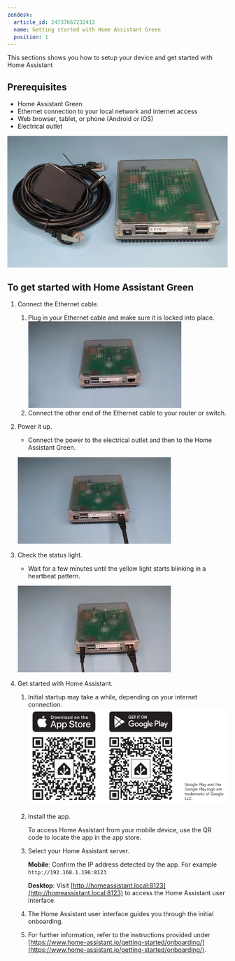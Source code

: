 ```yaml
---
zendesk:
  article_id: 24737667232413
  name: Getting started with Home Assistant Green
  position: 1
---
```


This sections shows you how to setup your device and get started with Home Assistant

## Prerequisites

- Home Assistant Green
- Ethernet connection to your local network and internet access
- Web browser, tablet, or phone (Android or iOS)
- Electrical outlet

![Home Assistant Green with power supply](/static/img/green/green-box-contents.webp)

## To get started with Home Assistant Green

1. Connect the Ethernet cable.

   1. Plug in your Ethernet cable and make sure it is locked into place.
      ![Connecting the Ethernet cable to the device](/static/img/green/green_connect_ethernet.webp)
   2. Connect the other end of the Ethernet cable to your router or switch.

2. Power it up.

   - Connect the power to the electrical outlet and then to the Home Assistant Green.

   ![Connecting the power cable to the device](/static/img/green/green_connect_power.webp)

3. Check the status light.

   - Wait for a few minutes until the yellow light starts blinking in a heartbeat pattern.

   ![Yellow status light blinking in a heartbeat pattern](/static/img/green/green_yellow_heartbeat.webp)

4. Get started with Home Assistant.

   1. Initial startup may take a while, depending on your internet connection.
      ![Home Assistant user interface on a screen](/static/img/green/getting_started_04.png)
   2. Install the app.

      To access Home Assistant from your mobile device, use the QR code to locate the app in the app store.

   3. Select your Home Assistant server.

      **Mobile**: Confirm the IP address detected by the app. For example `http://192.168.1.196:8123`

      **Desktop**: Visit [http://homeassistant.local:8123](http://homeassistant.local:8123) to access the Home Assistant user interface.

   4. The Home Assistant user interface guides you through the initial onboarding.

   5. For further information, refer to the instructions provided under [https://www.home-assistant.io/getting-started/onboarding/](https://www.home-assistant.io/getting-started/onboarding/).
